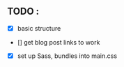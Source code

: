 ## TODO : 
- [x] basic structure
- [] get blog post links to work
- [x] set up Sass, bundles into main.css